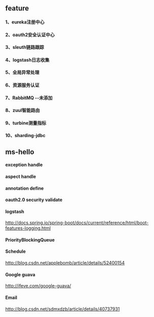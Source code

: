 ## feature
#### 1、eureka注册中心
#### 2、oauth2安全认证中心
#### 3、sleuth链路跟踪
#### 4、logstash日志收集
#### 5、全局异常处理
#### 6、资源服务认证
#### 7、RabbitMQ --未添加
#### 8、zuul智能路由
#### 9、turbine测量指标
#### 10、sharding-jdbc

## ms-hello
#### exception handle
#### aspect handle
#### annotation define
#### oauth2.0 security validate
#### logstash
http://docs.spring.io/spring-boot/docs/current/reference/html/boot-features-logging.html
#### PriorityBlockingQueue
#### Schedule
http://blog.csdn.net/applebomb/article/details/52400154
#### Google guava
http://ifeve.com/google-guava/
#### Email
http://blog.csdn.net/sdmxdzb/article/details/40737931
